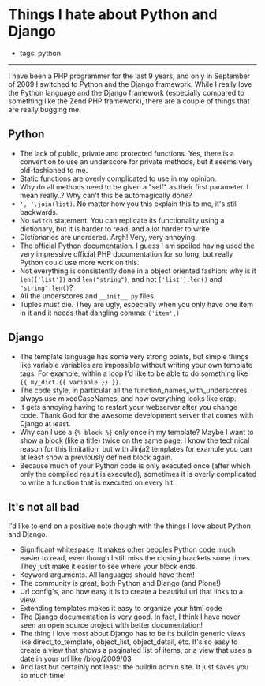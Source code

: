 # Things I hate about Python and Django
- tags: python

---

I have been a PHP programmer for the last 9 years, and only in September of 2009 I switched to Python and the Django framework. While I really love the Python language and the Django framework (especially compared to something like the Zend PHP framework), there are a couple of things that are really bugging me.

## Python
* The lack of public, private and protected functions. Yes, there is a convention to use an underscore for private methods, but it seems very old-fashioned to me.
* Static functions are overly complicated to use in my opinion.
* Why do all methods need to be given a "self" as their first parameter. I mean really..? Why can't this be automagically done?
* `', '.join(list)`. No matter how you this explain this to me, it's still backwards.
* No `switch` statement. You can replicate its functionality using a dictionary, but it is harder to read, and a lot harder to write.
* Dictionaries are unordered. Argh! Very, very annoying.
* The official Python documentation. I guess I am spoiled having used the very impressive official PHP documentation for so long, but really Python could use more work on this.
* Not everything is consistently done in a object oriented fashion: why is it `len(['list'])` and `len("string")`, and not `['list'].len()` and `"string".len()`?
* All the underscores and `__init__.py` files.
* Tuples must die. They are ugly, especially when you only have one item in it and it needs that dangling comma: `('item',)`

## Django
* The template language has some very strong points, but simple things like variable variables are impossible without writing your own template tags. For example, within a loop I'd like to be able to do something like `{{ my_dict.{{ variable }} }}`.
* The code style, in particular all the function_names_with_underscores. I always use mixedCaseNames, and now everything looks like crap.
* It gets annoying having to restart your webserver after you change code. Thank God for the awesome development server that comes with Django at least.
* Why can I use a `{% block %}` only once in my template? Maybe I want to show a block (like a title) twice on the same page. I know the technical reason for this limitation, but with Jinja2 templates for example you can at least show a previously defined block again.
* Because much of your Python code is only executed once (after which only the compiled result is executed), sometimes it is overly complicated to write a function that is executed on every hit.

## It's not all bad
I'd like to end on a positive note though with the things I love about Python and Django.

* Significant whitespace. It makes other peoples Python code much easier to read, even though I still miss the closing brackets some times. They just make it easier to see where your block ends.
* Keyword arguments. All languages should have them!
* The community is great, both Python and Django (and Plone!)
* Url config's, and how easy it is to create a beautiful url that links to a view.
* Extending templates makes it easy to organize your html code
* The Django documentation is very good. In fact, I think I have never seen an open source project with better documentation!
* The thing I love most about Django has to be its buildin generic views like direct_to_template, object_list, object_detail, etc. It's so easy to create a view that shows a paginated list of items, or a view that uses a date in your url like /blog/2009/03.
* And last but certainly not least: the buildin admin site. It just saves you so much time!
